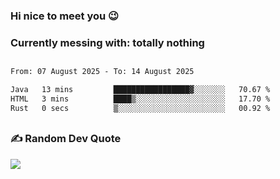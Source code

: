 ### Hi nice to meet you 😉 

### Currently messing with: totally nothing


 ##
 
<!--START_SECTION:waka-->

```txt
From: 07 August 2025 - To: 14 August 2025

Java   13 mins         █████████████████▓░░░░░░░   70.67 %
HTML   3 mins          ████▒░░░░░░░░░░░░░░░░░░░░   17.70 %
Rust   0 secs          ▒░░░░░░░░░░░░░░░░░░░░░░░░   00.92 %
```

<!--END_SECTION:waka-->

##

### ✍️ Random Dev Quote
![](https://quotes-github-readme.vercel.app/api?type=horizontal&theme=dark)

##
